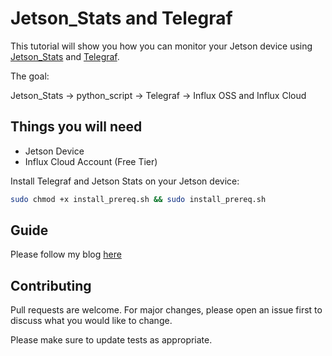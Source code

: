 # Jetson_Stats and Telegraf

This tutorial will show you how you can monitor your Jetson device using [Jetson_Stats](https://github.com/rbonghi/jetson_stats) and [Telegraf](https://github.com/influxdata/telegraf). 

The goal:

Jetson_Stats -> python_script -> Telegraf -> Influx OSS and Influx Cloud 

## Things you will need

- Jetson Device 
- Influx Cloud Account (Free Tier)

Install Telegraf and Jetson Stats on your Jetson device:
```bash
sudo chmod +x install_prereq.sh && sudo install_prereq.sh
```
## Guide

Please follow my blog [here]()

## Contributing
Pull requests are welcome. For major changes, please open an issue first to discuss what you would like to change.

Please make sure to update tests as appropriate.
